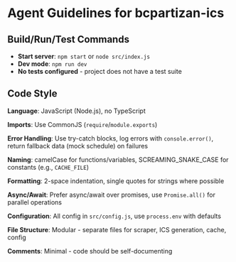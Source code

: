 # Agent Guidelines for bcpartizan-ics

## Build/Run/Test Commands
- **Start server**: `npm start` or `node src/index.js`
- **Dev mode**: `npm run dev`
- **No tests configured** - project does not have a test suite

## Code Style

**Language**: JavaScript (Node.js), no TypeScript

**Imports**: Use CommonJS (`require`/`module.exports`)

**Error Handling**: Use try-catch blocks, log errors with `console.error()`, return fallback data (mock schedule) on failures

**Naming**: camelCase for functions/variables, SCREAMING_SNAKE_CASE for constants (e.g., `CACHE_FILE`)

**Formatting**: 2-space indentation, single quotes for strings where possible

**Async/Await**: Prefer async/await over promises, use `Promise.all()` for parallel operations

**Configuration**: All config in `src/config.js`, use `process.env` with defaults

**File Structure**: Modular - separate files for scraper, ICS generation, cache, config

**Comments**: Minimal - code should be self-documenting
